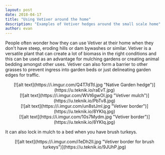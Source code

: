 ```yaml
---
layout: post
date: 2018-04-17
title: "Using Vetiver around the home"
description: "Examples of Vetiver hedges around the small scale home"
author: evan
---
```

People often wonder how they can use Vetiver at their home when they don't have steep, eroding hills or dam bywashes or similar. Vetiver is a versatile plant that can create a lot of biomass in the right conditions and this can be used as an advantage for mulching gardens or creating animal bedding amongst other uses. Vetiver can also form a barrier to other grasses to prevent ingress into garden beds or just delineating garden edges for traffic.

<div style="text-align:center" markdown="1">
[![alt text](https://i.imgur.com/Q4T7dTtl.jpg "Native Garden hedge")](https://u.teknik.io/raEvT.jpg)
</div>

<div style="text-align:center" markdown="1">
[![alt text](https://i.imgur.com/WVt6gwOl.jpg "Vetiver mulch")](https://u.teknik.io/PbTv8.jpg)
</div>

<div style="text-align:center" markdown="1">
[![alt text](https://i.imgur.com/un8stJml.jpg "Vetiver border")](https://u.teknik.io/8YKIq.jpg)
</div>

<div style="text-align:center" markdown="1">
[![alt text](https://i.imgur.com/10s7Mydm.jpg "Vetiver border")](https://u.teknik.io/8YKIq.jpg)
</div>

It can also lock in mulch to a bed when you have brush turkeys.

<div style="text-align:center" markdown="1">
[![alt text](https://i.imgur.com/i1eDh2ll.jpg "Vetiver border for brush turkeys")](https://u.teknik.io/9JUhP.jpg)
</div>